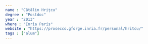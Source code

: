 ```yaml
---
name : "Cătălin Hriţcu"
degree : "Postdoc"
year : "2013"
where : "Inria Paris"
website : "https://prosecco.gforge.inria.fr/personal/hritcu/"
tags : ["alum"]
---
```

